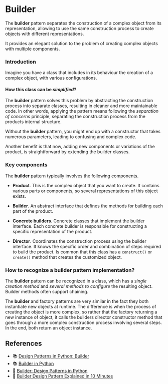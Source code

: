 # Builder

The **builder** pattern separates the construction of a complex object from its representation, allowing to use the same construction process to create objects with different representations.

It provides an elegant solution to the problem of creating complex objects with multiple components.

### Introduction

Imagine you have a class that includes in its behaviour the creation of a complex object, with various configurations.

#### How this class can be _simplified_?

The **builder** pattern solves this problem by abstracting the construction process into separate classes, resulting in cleaner and more maintainable code. In other words, applying the pattern means following the _separation of concerns_ principle, separating the construction process from the products internal structure.

Without the **builder** pattern, you might end up with a constructor that takes numerous parameters, leading to confusing and complex code.

Another benefit is that now, adding new components or variations of the product, is straightforward by extending the builder classes.

### Key components

The **builder** pattern typically involves the following components.

-   **Product**. This is the complex object that you want to create. It contains various parts or components, so several representations of this object exists.

-   **Builder**. An abstract interface that defines the methods for building each part of the product.

-   **Concrete builders**. Concrete classes that implement the builder interface. Each concrete builder is responsible for constructing a specific representation of the product.

-   **Director**. Coordinates the construction process using the builder interface. It knows the specific order and combination of steps required to build the product. Is common that this class has a `construct()` or `create()` method that creates the customized object.

### How to recognize a builder pattern implementation?

The **builder** pattern can be recognized in a class, which has a _single creation method_ and _several methods to configure_ the resulting object. Builder methods often support chaining.

The **builder** and factory patterns are very similar in the fact they both instantiate new objects at runtime. The difference is when the process of creating the object is more complex, so rather that the factory returning a new instance of object, it calls the builders director constructor method that goes through a more complex construction process involving several steps. In the end, both return an object instance.

## References

-   📚 [Design Patterns in Python: Builder](https://medium.com/@amirm.lavasani/design-patterns-in-python-builder-0732552324b1)
-   📚 [Builder in Python](https://refactoring.guru/design-patterns/builder/python/example)
-   📼 [Builder: Design Patterns in Python](https://youtu.be/pMadA6F4zGU)
-   📼 [Builder Design Pattern Explained in 10 Minutes](https://youtu.be/oP76NM4qZhw)
